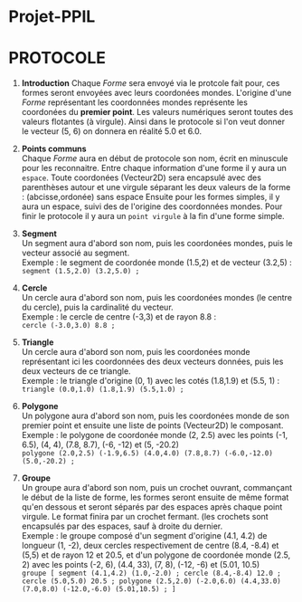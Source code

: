 # Projet-PPIL





# PROTOCOLE 

1. **Introduction** 
Chaque *Forme* sera envoyé via le protcole fait pour, ces formes seront envoyées avec leurs coordonées mondes. L'origine d'une *Forme* représentant les coordonnées mondes représente les coordonées du **premier point**. Les valeurs numériques seront toutes des valeurs flotantes (à virgule). Ainsi dans le protocole si l'on veut donner le vecteur (5, 6) on donnera en réalité 5.0 et 6.0. 


2. **Points communs**  
Chaque *Forme* aura en début de protocole son nom, écrit en minuscule pour les reconnaitre. Entre chaque information d'une forme il y aura un `espace`. Toute coordonées (Vecteur2D) sera encapsulé avec des parenthèses autour et une virgule séparant les deux valeurs de la forme : (abcisse,ordonée) sans espace
Ensuite pour les formes simples, il y aura un espace, suivi des de l'origine des coordonnées mondes. Pour finir le protocole il y aura un `point virgule` à la fin d'une forme simple. 

3. **Segment**  
Un segment aura d'abord son nom, puis les coordonées mondes, puis le vecteur associé au segment.   
Exemple : le segment de coordonée monde (1.5,2) et de vecteur (3.2,5) :  
`segment (1.5,2.0) (3.2,5.0) ;`

4. **Cercle**  
Un cercle aura d'abord son nom, puis les coordonées mondes (le centre du cercle), puis la cardinalité du vecteur.   
Exemple : le cercle de centre (-3,3) et de rayon 8.8 :  
`cercle (-3.0,3.0) 8.8 ;`

5. **Triangle**   
Un cercle aura d'abord son nom, puis les coordonées monde représentant ici les coordonnées des deux vecteurs données, puis les deux vecteurs de ce triangle.  
Exemple : le triangle d'origine (0, 1) avec les cotés (1.8,1.9) et (5.5, 1) :  
`triangle (0.0,1.0) (1.8,1.9) (5.5,1.0) ;`

6. **Polygone**   
Un polygone aura d'abord son nom, puis les coordonées monde de son premier point et ensuite une liste de points (Vecteur2D) le composant.  
Exemple : le polygone de coordonée monde (2, 2.5) avec les points (-1, 6.5), (4, 4), (7.8, 8.7), (-6, -12) et (5, -20.2)  
`polygone (2.0,2.5) (-1.9,6.5) (4.0,4.0) (7.8,8.7) (-6.0,-12.0) (5.0,-20.2) ;`

7. **Groupe**  
Un groupe aura d'abord son nom, puis un crochet ouvrant, commançant le début de la liste de forme, les formes seront ensuite de même format qu'en dessous et seront séparés par des espaces après chaque point virgule. Le format finira par un crochet fermant. (les crochets sont encapsulés par des espaces, sauf à droite du dernier.   
Exemple : le groupe composé d'un segment d'origine (4.1, 4.2) de longueur (1, -2), deux cercles respectivement de centre (8.4, -8.4) et (5,5) et de rayon 12 et 20.5, et d'un polygone de coordonée monde (2.5, 2) avec les points (-2, 6), (4.4, 33), (7, 8), (-12, -6) et (5.01, 10.5)   
`groupe [ segment (4.1,4.2) (1.0,-2.0) ; cercle (8.4,-8.4) 12.0 ; cercle (5.0,5.0) 20.5 ; polygone (2.5,2.0) (-2.0,6.0) (4.4,33.0) (7.0,8.0) (-12.0,-6.0) (5.01,10.5) ; ]`